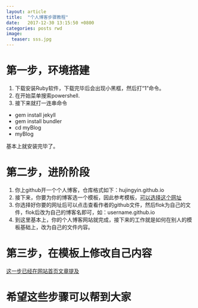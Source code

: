 ```yaml
---
layout: article
title:  "个人博客步骤教程"
date:   2017-12-30 13:15:50 +0800
categories: posts rwd
image:
  teaser: sss.jpg
---
```


# 第一步，环境搭建
1. 下载安装Ruby软件，下载完毕后会出现小黑框，然后打“1”命令。
2. 在开始菜单搜索powershell.
3. 接下来就打一连串命令
- gem install jekyll
- gem install bundler
- cd myBlog
- myBlog

基本上就安装完毕了。

# 第二步，进阶阶段
1. 你上github开一个个人博客，仓库格式如下：hujingyin.github.io
2. 接下来，你要为你的博客选一个模板，因此参考模板，[可以选择这个网址](http://jekyllthemes.org/)
3. 你选择好你要的网址后可以点击查看作者的github文件，然后flok为自己的文件，flok后改为自己的博客名即可，如：username.github.io
4. 到这里基本上，你的个人博客网站就完成，接下来的工作就是如何在别人的模板基础上，改为自己的文件内容。

# 第三步，在模板上修改自己内容
[这一步已经在网站首页文章提及](https://hujingyin.github.io/%E4%B8%80%E4%BA%9B%E5%BB%BA%E8%AE%AE/)

# 希望这些步骤可以帮到大家

